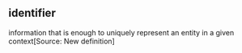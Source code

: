 ## identifier

information that is enough to uniquely represent an entity in a given context[Source: New definition]

